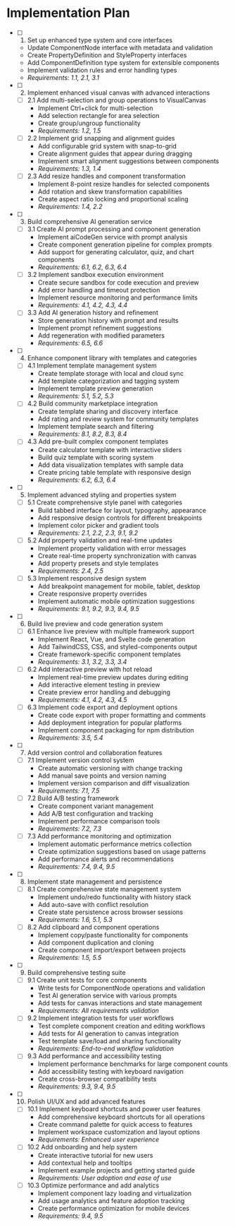 # Implementation Plan

- [ ] 1. Set up enhanced type system and core interfaces
  - Update ComponentNode interface with metadata and validation
  - Create PropertyDefinition and StyleProperty interfaces
  - Add ComponentDefinition type system for extensible components
  - Implement validation rules and error handling types
  - _Requirements: 1.1, 2.1, 3.1_

- [ ] 2. Implement enhanced visual canvas with advanced interactions
  - [ ] 2.1 Add multi-selection and group operations to VisualCanvas
    - Implement Ctrl+click for multi-selection
    - Add selection rectangle for area selection
    - Create group/ungroup functionality
    - _Requirements: 1.2, 1.5_
  - [ ] 2.2 Implement grid snapping and alignment guides
    - Add configurable grid system with snap-to-grid
    - Create alignment guides that appear during dragging
    - Implement smart alignment suggestions between components
    - _Requirements: 1.3, 1.4_
  - [ ] 2.3 Add resize handles and component transformation
    - Implement 8-point resize handles for selected components
    - Add rotation and skew transformation capabilities
    - Create aspect ratio locking and proportional scaling
    - _Requirements: 1.4, 2.2_

- [ ] 3. Build comprehensive AI generation service
  - [ ] 3.1 Create AI prompt processing and component generation
    - Implement aiCodeGen service with prompt analysis
    - Create component generation pipeline for complex prompts
    - Add support for generating calculator, quiz, and chart components
    - _Requirements: 6.1, 6.2, 6.3, 6.4_
  - [ ] 3.2 Implement sandbox execution environment
    - Create secure sandbox for code execution and preview
    - Add error handling and timeout protection
    - Implement resource monitoring and performance limits
    - _Requirements: 4.1, 4.2, 4.3, 4.4_
  - [ ] 3.3 Add AI generation history and refinement
    - Store generation history with prompt and results
    - Implement prompt refinement suggestions
    - Add regeneration with modified parameters
    - _Requirements: 6.5, 6.6_

- [ ] 4. Enhance component library with templates and categories
  - [ ] 4.1 Implement template management system
    - Create template storage with local and cloud sync
    - Add template categorization and tagging system
    - Implement template preview generation
    - _Requirements: 5.1, 5.2, 5.3_
  - [ ] 4.2 Build community marketplace integration
    - Create template sharing and discovery interface
    - Add rating and review system for community templates
    - Implement template search and filtering
    - _Requirements: 8.1, 8.2, 8.3, 8.4_
  - [ ] 4.3 Add pre-built complex component templates
    - Create calculator template with interactive sliders
    - Build quiz template with scoring system
    - Add data visualization templates with sample data
    - Create pricing table template with responsive design
    - _Requirements: 6.2, 6.3, 6.4_

- [ ] 5. Implement advanced styling and properties system
  - [ ] 5.1 Create comprehensive style panel with categories
    - Build tabbed interface for layout, typography, appearance
    - Add responsive design controls for different breakpoints
    - Implement color picker and gradient tools
    - _Requirements: 2.1, 2.2, 2.3, 9.1, 9.2_
  - [ ] 5.2 Add property validation and real-time updates
    - Implement property validation with error messages
    - Create real-time property synchronization with canvas
    - Add property presets and style templates
    - _Requirements: 2.4, 2.5_
  - [ ] 5.3 Implement responsive design system
    - Add breakpoint management for mobile, tablet, desktop
    - Create responsive property overrides
    - Implement automatic mobile optimization suggestions
    - _Requirements: 9.1, 9.2, 9.3, 9.4, 9.5_

- [ ] 6. Build live preview and code generation system
  - [ ] 6.1 Enhance live preview with multiple framework support
    - Implement React, Vue, and Svelte code generation
    - Add TailwindCSS, CSS, and styled-components output
    - Create framework-specific component templates
    - _Requirements: 3.1, 3.2, 3.3, 3.4_
  - [ ] 6.2 Add interactive preview with hot reload
    - Implement real-time preview updates during editing
    - Add interactive element testing in preview
    - Create preview error handling and debugging
    - _Requirements: 4.1, 4.2, 4.3, 4.5_
  - [ ] 6.3 Implement code export and deployment options
    - Create code export with proper formatting and comments
    - Add deployment integration for popular platforms
    - Implement component packaging for npm distribution
    - _Requirements: 3.5, 5.4_

- [ ] 7. Add version control and collaboration features
  - [ ] 7.1 Implement version control system
    - Create automatic versioning with change tracking
    - Add manual save points and version naming
    - Implement version comparison and diff visualization
    - _Requirements: 7.1, 7.5_
  - [ ] 7.2 Build A/B testing framework
    - Create component variant management
    - Add A/B test configuration and tracking
    - Implement performance comparison tools
    - _Requirements: 7.2, 7.3_
  - [ ] 7.3 Add performance monitoring and optimization
    - Implement automatic performance metrics collection
    - Create optimization suggestions based on usage patterns
    - Add performance alerts and recommendations
    - _Requirements: 7.4, 9.4, 9.5_

- [ ] 8. Implement state management and persistence
  - [ ] 8.1 Create comprehensive state management system
    - Implement undo/redo functionality with history stack
    - Add auto-save with conflict resolution
    - Create state persistence across browser sessions
    - _Requirements: 1.6, 5.1, 5.3_
  - [ ] 8.2 Add clipboard and component operations
    - Implement copy/paste functionality for components
    - Add component duplication and cloning
    - Create component import/export between projects
    - _Requirements: 1.5, 5.5_

- [ ] 9. Build comprehensive testing suite
  - [ ] 9.1 Create unit tests for core components
    - Write tests for ComponentNode operations and validation
    - Test AI generation service with various prompts
    - Add tests for canvas interactions and state management
    - _Requirements: All requirements validation_
  - [ ] 9.2 Implement integration tests for user workflows
    - Test complete component creation and editing workflows
    - Add tests for AI generation to canvas integration
    - Test template save/load and sharing functionality
    - _Requirements: End-to-end workflow validation_
  - [ ] 9.3 Add performance and accessibility testing
    - Implement performance benchmarks for large component counts
    - Add accessibility testing with keyboard navigation
    - Create cross-browser compatibility tests
    - _Requirements: 9.3, 9.4, 9.5_

- [ ] 10. Polish UI/UX and add advanced features
  - [ ] 10.1 Implement keyboard shortcuts and power user features
    - Add comprehensive keyboard shortcuts for all operations
    - Create command palette for quick access to features
    - Implement workspace customization and layout options
    - _Requirements: Enhanced user experience_
  - [ ] 10.2 Add onboarding and help system
    - Create interactive tutorial for new users
    - Add contextual help and tooltips
    - Implement example projects and getting started guide
    - _Requirements: User adoption and ease of use_
  - [ ] 10.3 Optimize performance and add analytics
    - Implement component lazy loading and virtualization
    - Add usage analytics and feature adoption tracking
    - Create performance optimization for mobile devices
    - _Requirements: 9.4, 9.5_
